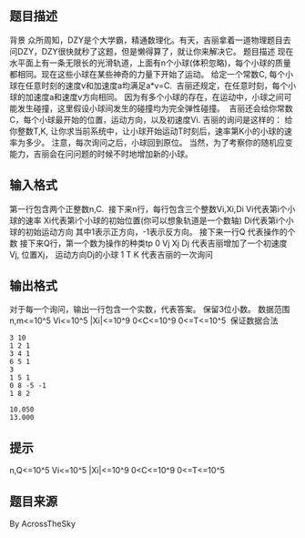 


## 题目描述
背景
众所周知，DZY是个大学霸，精通数理化。有天，吉丽拿着一道物理题目去问DZY，DZY很快就秒了这题，但是懒得算了，就让你来解决它。
题目描述
现在水平面上有一条无限长的光滑轨道，上面有n个小球(体积忽略)，每个小球的质量都相同。现在这些小球在某些神奇的力量下开始了运动。 给定一个常数C, 每个小球在任意时刻的速度v和加速度a均满足a*v=C. 
吉丽还规定，在任意时刻，每个小球的加速度a和速度v方向相同。
因为有多个小球的存在，在运动中，小球之间可能发生碰撞，这里假设小球间发生的碰撞均为完全弹性碰撞。 
吉丽还会给你常数C，每个小球最开始的位置，运动方向，以及初速度Vi.
吉丽的询问是这样的： 给你整数T,K, 让你求当前系统中，让小球开始运动T时刻后，速率第K小的小球的速率为多少。
注意，每次询问之后，小球回到原位。
当然，为了考察你的随机应变能力，吉丽会在问问题的时候不时地增加新的小球。
## 输入格式
第一行包含两个正整数n,C. 
接下来n行，每行包含三个整数Vi,Xi,Di
Vi代表第i个小球的速率
Xi代表第i个小球的初始位置(你可以想象轨道是一个数轴)
Di代表第i个小球的初始运动方向 其中1表示正方向，-1表示反方向。
接下来一行Q 代表操作的个数
接下来Q行，第一个数为操作的种类tp
0 Vj Xj Dj 代表吉丽增加了一个初速度Vj, 位置Xj， 运动方向Dj的小球
1 T K 代表吉丽的一次询问
## 输出格式
对于每一个询问，输出一行包含一个实数，代表答案。 保留3位小数。
数据范围
n,m<=10^5 Vi<=10^5 |Xi|<=10^9 0<C<=10^9 0<=T<=10^5 
保证数据合法

```input1
3 10
1 2 1
3 4 1
6 5 1
3
1 5 1
0 8 -5 -1
1 8 2

```

```output1
10.050
13.000
```

## 提示
n,Q<=10^5 Vi<=10^5 |Xi|<=10^9 0<C<=10^9 0<=T<=10^5 
## 题目来源
By AcrossTheSky


